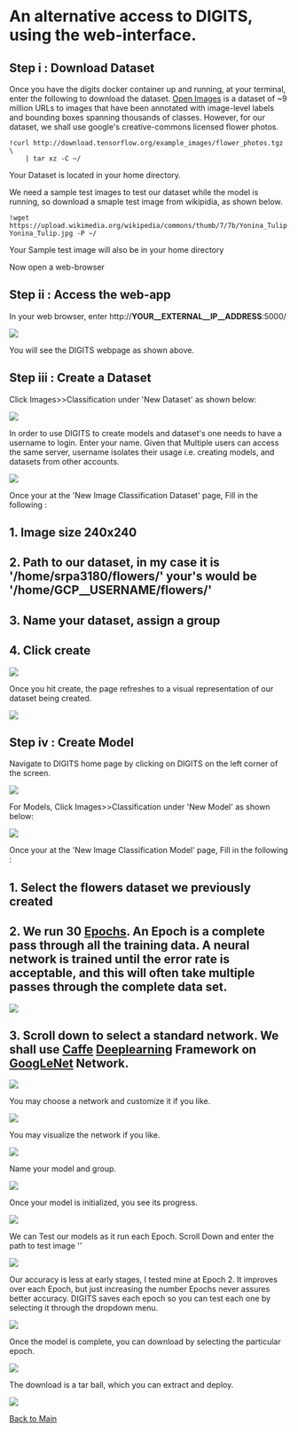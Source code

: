 # An alternative access to DIGITS, using the web-interface. 

## Step i : Download Dataset

Once you have the digits docker container up and running, at your terminal, enter the following to download the dataset. [Open Images](https://github.com/openimages/dataset) is a dataset of ~9 million URLs to images that have been annotated with image-level labels and bounding boxes spanning thousands of classes. However, for our dataset, we shall use google's creative-commons licensed flower photos.

```
!curl http://download.tensorflow.org/example_images/flower_photos.tgz \
    | tar xz -C ~/
```
 Your Dataset is located in your home directory. 
 
 We need a sample test images to test our dataset while the model is running, so download a smaple test image from wikipidia, as shown below.
 
 ```
!wget https://upload.wikimedia.org/wikipedia/commons/thumb/7/7b/Yonina_Tulip.jpg/220px-Yonina_Tulip.jpg -P ~/
```

Your Sample test image will also be in your home directory
 
Now open a web-browser

## Step ii : Access the web-app

In your web browser, enter http://__YOUR__EXTERNAL__IP__ADDRESS__:5000/	


<kbd>
  <img src="figs/update_1.png">
</kbd>

You will see the DIGITS webpage as shown above.

## Step iii : Create a Dataset

Click Images>>Classification under 'New Dataset' as shown below:

<kbd>
  <img src="figs/update_2.png">
</kbd>

In order to use DIGITS to create models and dataset's one needs to have a username to login. Enter your name. Given that Multiple users can access the same server, username isolates their usage i.e. creating models, and datasets from other accounts.


<kbd>
  <img src="figs/update_3_1.png">
</kbd>

Once your at the 'New Image Classification Dataset' page, Fill in the following :

## 1. Image size 240x240
## 2. Path to our dataset, in my case it is '/home/srpa3180/flowers/' your's would be '/home/__GCP__USERNAME__/flowers/'
## 3. Name your dataset, assign a group
## 4. Click create 


<kbd>
  <img src="figs/update_3.png">
</kbd>

Once you hit create, the page refreshes to a visual representation of our dataset being created. 

<kbd>
  <img src="figs/update_4.png">
</kbd>

## Step iv : Create Model

Navigate to DIGITS home page by clicking on DIGITS on the left corner of the screen.

<kbd>
  <img src="figs/7.png">
</kbd>

For Models, Click Images>>Classification under 'New Model' as shown below:

<kbd>
  <img src="figs/update_5.png">
</kbd>

Once your at the 'New Image Classification Model' page, Fill in the following :

## 1. Select the flowers dataset we previously created
## 2. We run 30 [Epochs](https://deeplearning4j.org/glossary). An Epoch is a complete pass through all the training data. A neural network is trained until the error rate is acceptable, and this will often take multiple passes through the complete data set.

<kbd>
  <img src="figs/update_6.png">
</kbd>

## 3. Scroll down to select a standard network. We shall use [Caffe](http://caffe.berkeleyvision.org) [Deeplearning](https://en.wikipedia.org/wiki/Deep_learning) Framework on [GoogLeNet](https://leonardoaraujosantos.gitbooks.io/artificial-inteligence/content/googlenet.html) Network.

<kbd>
  <img src="figs/update_7.png">
</kbd>

You may choose a network and customize it if you like.

<kbd>
  <img src="figs/update_7_customize.png">
</kbd>

You may visualize the network if you like.

<kbd>
  <img src="figs/update_7_visualize.png">
</kbd>

Name your model and group.

<kbd>
  <img src="figs/update_8_create.png">
</kbd>

Once your model is initialized, you see its progress.

<kbd>
  <img src="figs/update_9_model running.png">
</kbd>

We can Test our models as it run each Epoch. Scroll Down and enter the path to test image ''

<kbd>
  <img src="figs/update_9_test_epoch.png">
</kbd>

Our accuracy is less at early stages, I tested mine at Epoch 2. It improves over each Epoch, but just increasing the number Epochs never assures better accuracy. DIGITS saves each epoch so you can test each one by selecting it through the dropdown menu.

<kbd>
  <img src="figs/update_9_one.png">
</kbd>

Once the model is complete, you can download by selecting the particular epoch.

<kbd>
  <img src="figs/update_10_complete.png">
</kbd>

The download is a tar ball, which you can extract and deploy.

<kbd>
  <img src="figs/update_10_download.png">
</kbd>

 [Back to Main](https://github.com/s3p02/jupyter_gcp_nvidia-docker_digits/blob/master/README.md)
